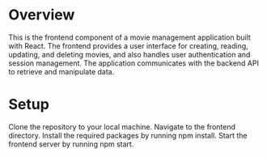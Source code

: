 # Overview
This is the frontend component of a movie management application built with React. The frontend provides a user interface for creating, reading, updating, and deleting movies, and also handles user authentication and session management. The application communicates with the backend API to retrieve and manipulate data.

# Setup

Clone the repository to your local machine.
Navigate to the frontend directory.
Install the required packages by running npm install.
Start the frontend server by running npm start.

